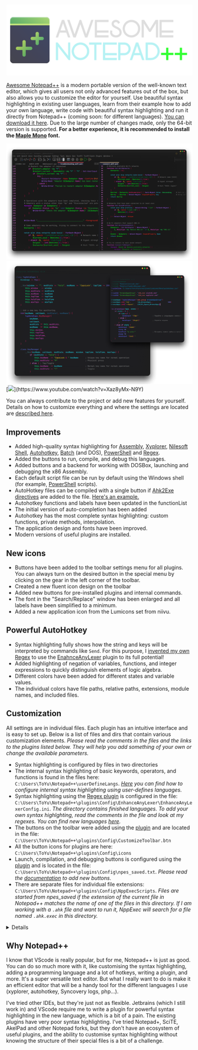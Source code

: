 ![](https://github.com/JoyHak/awesome-notepad-plus-plus/blob/main/images/banner.png)

[Awesome Notepad++](https://github.com/JoyHak/awesome-notepad-plus-plus/releases) is a modern portable version of the well-known text editor, which gives all users not only advanced features out of the box, but also allows you to customize the editor for yourself. Use beautiful syntax highlighting in existing user languages, learn from their example how to add your own language, write code with beautiful syntax highlighting and run it directly from Notepad++ (coming soon: for different languages). [You can download it here](https://github.com/JoyHak/awesome-notepad-plus-plus/releases ). Due to the large number of changes made, only the 64-bit version is supported. **For a better experience, it is recommended to install the [Maple Mono](https://github.com/subframe7536/maple-font) font.**

![](https://github.com/JoyHak/awesome-notepad-plus-plus/blob/main/images/toolbar.png)
![](https://github.com/JoyHak/awesome-notepad-plus-plus/blob/main/images/class.png)
[![]([https://youtu.be/Xaz8yMx-N9Y](https://www.youtube.com/watch?v=Xaz8yMx-N9Y))](https://www.youtube.com/watch?v=Xaz8yMx-N9Y)

You can always contribute to the project or add new features for yourself. Details on how to customize everything and where the settings are located are [described here](https://github.com/JoyHak/awesome-notepad-plus-plus/edit/main/README.md#customization).

## Improvements

- Added high-quality syntax highlighting for [Assembly](https://en.wikipedia.org/wiki/X86_assembly_language), [Xyplorer](https://www.xyplorer.com/tour.php?page=scripting), [Nilesoft Shell](https://nilesoft.org/docs), [Autohotkey](https://www.autohotkey.com/docs/v2/Program.htm), [Batch](https://en.wikipedia.org/wiki/Batch_file) (and DOS), [PowerShell](https://learn.microsoft.com/en-us/powershell/scripting/overview?view=powershell-7.5) and [Regex](https://en.wikipedia.org/wiki/Regular_expression). 
- Added the buttons to run, compile, and debug this languages.
- Added buttons and a backend for working with DOSBox, launching and debugging the x86 Assembly.
- Each default script file can be run by default using the Windows shell (for example, [PowerShell](https://learn.microsoft.com/en-us/powershell/scripting/overview?view=powershell-7.5) scripts).
- AutoHotkey files can be compiled with a single button if [Ahk2Exe directives](https://www.autohotkey.com/docs/v1/misc/Ahk2ExeDirectives.htm#Bin) are added to the file. [Here's an example.](https://github.com/JoyHak/QuickSwitch?tab=readme-ov-file#compiling)
- Autohotkey functions and labels have been updated in the functionList
- The initial version of auto-completion has been added
- Autohotkey has the most complete syntax highlighting: custom functions, private methods, interpolation.
- The application design and fonts have been improved.
- Modern versions of useful plugins are installed.

## New icons
- Buttons have been added to the toolbar settings menu for all plugins. You can always turn on the desired button in the special menu by clicking on the gear in the left corner of the toolbar.
 - Сreated a new fluent icon design on the toolbar
 - Added new buttons for pre-installed plugins and internal commands.
 - The font in the "Search/Replace" window has been enlarged and all labels have been simplified to a minimum.
 - Added a new application icon from the Lumicons set from niivu.

## Powerful AutoHotkey
- Syntax highlighting fully shows how the string and keys will be interpreted by commands like `Send`. For this purpose, I [invented my own Regex](https://github.com/JoyHak/RegEx-loop) to use the [EnahnceAnyLexer](https://github.com/Ekopalypse/EnhanceAnyLexer) plugin to its full potential!
- Added highlighting of negation of variables, functions, and integer expressions to quickly distinguish elements of logic algebra.
- Different colors have been added for different states and variable values.
- The individual colors have file paths, relative paths, extensions, module names, and included files.

## Customization
All settings are in individual files. Each plugin has an intuitive interface and is easy to set up. Below is a list of files and dirs that contain various customization elements. *Please read the comments in the files and the links to the plugins listed below. They will help you add something of your own or change the available parameters.*
- Syntax highlighting is configured by files in two directories
 - The internal syntax highlighting of basic keywords, operators, and functions is found in the files here: `C:\Users\ToYu\Notepad++\userDefineLangs`. *[Here](https://npp-user-manual.org/docs/user-defined-language-system/) you can find how to configure internal syntax highlighting using user-defines languages.* 
 - Syntax highlighting using the [Regex plugin](https://github.com/Ekopalypse/EnhanceAnyLexer) is configured in the file: `C:\Users\ToYu\Notepad++\plugins\Config\EnhanceAnyLexer\EnhanceAnyLexerConfig.ini`. *The directory contains finished languages. To add your own syntax highlghting, read the comments in the file and look at my regexes. You can find new languages [here](https://github.com/notepad-plus-plus/userDefinedLanguages).*
- The buttons on the toolbar were added using the [plugin](https://sourceforge.net/projects/npp-customize/) and are located in the file: `C:\Users\ToYu\Notepad++\plugins\Config\CustomizeToolbar.btn`
- All the button icons for plugins are here: `C:\Users\ToYu\Notepad++\plugins\Config\icons`
- Launch, compilation, and debugging buttons is configured using the [plugin](https://github.com/d0vgan/nppexec) and is located in the file: `C:\Users\ToYu\Notepad++\plugins\Config\npes_saved.txt`. *Please read the [documentation](https://github.com/d0vgan/nppexec/blob/master/docs/NppExec_HelpAll.txt) to add new buttons.*
- There are separate files for individual file extensions: `C:\Users\ToYu\Notepad++\plugins\Config\NppExecScripts`. *Files are started from npes_saved if the extension of the current file in Notepad++ matches the name of one of the files in this directory. If I am working with a `.ahk` file and want to run it, NppExec will search for a file named `.ahk.exec` in this directory.*

<details><summary>Details</summary>
Depending on the selected button, the file will start with arguments. For example, the `run` button will pass the `-run` argument to the file.

```javascript
// npes_saves.txt
::Run
    set local CONFIG = $(NPP_DIRECTORY)\plugins\Config\NppExecScripts\$(EXT_PART).exec
    set exists ~ fileexists $(CONFIG)
    if $(exists) == 1 then
        NPP_EXEC $(CONFIG) -run
```
Further, these arguments can be processed as desired in the file. I chose the option of [jumping](https://en.wikipedia.org/wiki/Goto) to the args:

```javascript
// .ahk.exec
// Jump to the label that matches the arg
goto $(ARGV)

:-run
    // Run using Windows file assoc.
    NPP_RUN "$(FULL_CURRENT_PATH)"
    exit

:-compile-run       
    :-compile
        // Kill running script & exe silently before compiling
        taskkill /f /t /im "$(NAME_PART)*"                      // .exe
        taskkill /fi "WINDOWTITLE eq $(FULL_CURRENT_PATH)*"     // .ahk

        $(COMPILER) /in "$(FILE_NAME)" /silent

        if $(ARGV) == -compile then
            exit            
        endif
     
    // Run only after success
    if $(EXITCODE) == 0 then
        set exists ~ fileexists $(OUTPUTL)
        if $(exists) == 1 then
            NPP_RUN $(OUTPUTL)
        ...
```
</details>


## Why Notepad++

I know that VScode is really popular, but for me, Notepad++ is just as good. You can do so much more with it, like customising the syntax highlighting, adding a programming language and a lot of hotkeys, writing a plugin,  and more. It's a super versatile text editor. But what I really want to do is make it an efficient editor that will be a handy tool for the different languages I use (xyplorer, autohotkey, Syncovery logs, php...).

I've tried other IDEs, but they're just not as flexible. Jetbrains (which I still work in) and VScode require me to write a plugin for powerful syntax highlighting in the new language, which is a bit of a pain. The existing plugins have very poor syntax highlighting. I've tried Notepad+, SciTE, AkelPad and other Notepad forks, but they don't have an ecosystem of useful plugins, and the ability to customise syntax highlighting without knowing the structure of their special files is a bit of a challenge.


